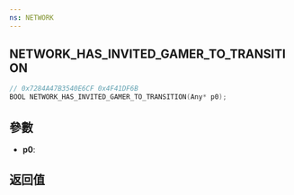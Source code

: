 ```yaml
---
ns: NETWORK
---
```

## NETWORK_HAS_INVITED_GAMER_TO_TRANSITION

```c
// 0x7284A47B3540E6CF 0x4F41DF6B
BOOL NETWORK_HAS_INVITED_GAMER_TO_TRANSITION(Any* p0);
```


## 參數
* **p0**: 

## 返回值

